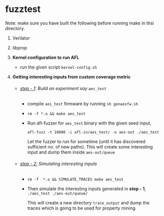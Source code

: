 # fuzztest

Note: make sure you have built the following before running make in thsi
directory.

1. Verilator
2. libprop



1. **Kernel configuration to run AFL**

   - run the given script `kernel-config.sh` 

2. **Getting interesting inputs from custom coverage metric**

   - ###### <u>step - 1</u>: Build an experiment say `aes_test`

     - compile `aes_test` firmware by running `sh genaesfw.sh `

     - `rm -f *.o && make aes_test`

     - Run afl-fuzzer for `aes_test` binary with the given seed input, 

       `afl-fuzz -t 10000 -i afl-in/aes_test/ -o aes-out ./aes_test`

       Let the fuzzer to run for sometime (until it has discovered sufficient no. of new paths). This will create some interesting input and dump them inside `aes-out/queue`

       

   - ###### <u>step - 2:</u> Simulating interesting inputs

     - `rm -f  *.o && SIMULATE_TRACES make aes_test` 

     - Then simulate the interesting inputs generated in **step - 1**, `./aes_test ./aes-out/queue/`

       This will create a new directory `trace_output` and dump the traces which is going to be used for property mining.
   
   